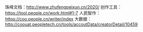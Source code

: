 珠峰文档：http://www.zhufengpeixun.cn/2020/
创作工具：https://tool.people.cn/work.html#1-7
人民智作：https://coo.people.cn/writer/index
大数据：http://coouat.peopletech.cn/tools/accoutData/creatorDetail/10459
